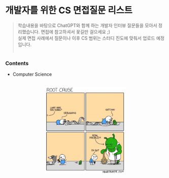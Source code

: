 # 개발자를 위한 CS 면접질문 리스트
> 학습내용을 바탕으로 ChatGPT와 함께 하는 개발자 인터뷰 질문들을 모아서 정리했습니다. 면접에 참고하셔서 꽃길만 걸으세요 ;)<br>
> 실제 면접 사례에서 질문이나 이후 CS 범위는 스터디 진도에 맞춰서 업로드 예정입니다.
<br><br>
### Contents
+ Computer Science
<br><br>
<p align="center"><img src="meme.jpg" width="50%"/></p>
